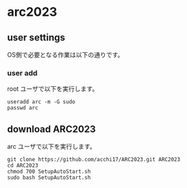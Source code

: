 # arc2023

## user settings

OS側で必要となる作業は以下の通りです。

### user add

root ユーザで以下を実行します。

```
useradd arc -m -G sudo
passwd arc
```

## download ARC2023

arc ユーザで以下を実行します。

```
git clone https://github.com/acchi17/ARC2023.git ARC2023
cd ARC2023
chmod 700 SetupAutoStart.sh
sudo bash SetupAutoStart.sh
```
